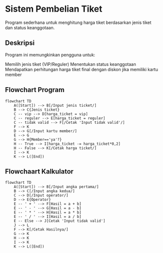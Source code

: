 # Sistem Pembelian Tiket
Program sederhana untuk menghitung harga tiket berdasarkan jenis tiket dan status keanggotaan.

## Deskripsi
Program ini memungkinkan pengguna untuk:

Memilih jenis tiket (VIP/Reguler)
Menentukan status keanggotaan
Mendapatkan perhitungan harga tiket final dengan diskon jika memiliki kartu member

## Flowchart Program
````mermaid
flowchart TD
    A([Start]) --> B[/Input jenis ticket/]
    B --> C{Jenis ticket}
    C -- vip --> D[harga_ticket = vip]
    C -- reguler --> E[harga_ticket = reguler]
    C -- tidak valid --> F[/Cetak 'Input tidak valid'/]
    F --> K
    D --> G[/Input kartu member/]
    E --> G
    G --> H{Member=='ya'?}
    H -- True --> I[harga_ticket -= harga_ticket*0,2]
    H -- False --> K[/Cetak harga ticket/]
    I --> K
    K --> L([End])

````

## Flowchaart Kalkulator


````mermaid
flowchart TD
    A([Start]) --> B[/Input angka pertama/]
    B --> C[/Input angka kedua/]
    C --> D[/Input operator/]
    D --> E{Operator}
    E -- ' + ' --> F[Hasil = a + b]
    E -- ' - ' --> G[Hasil = a - b]
    E -- ' * ' --> H[Hasil = a * b]
    E -- ' / ' --> I[Hasil = a / b]
    E -- Else --> J[Cetak 'Input tidak valid']
    J --> L
    F --> K[/Cetak Hasilnya/]
    G --> K
    H --> K
    I --> K
    K --> L([End])

````
